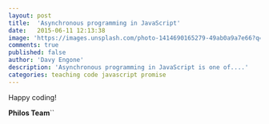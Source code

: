 ```yaml
---
layout: post
title:  'Asynchronous programming in JavaScript'
date:   2015-06-11 12:13:38
image: 'https://images.unsplash.com/photo-1414690165279-49ab0a9a7e66?q=80&fm=jpg&s=11939d4a2e9cb0c881c07ada6bd0788f'
comments: true
published: false
author: 'Davy Engone'
description: 'Asynchronous programming in JavaScript is one of....'
categories: teaching code javascript promise
---
```



Happy coding!

**Philos Team**``
